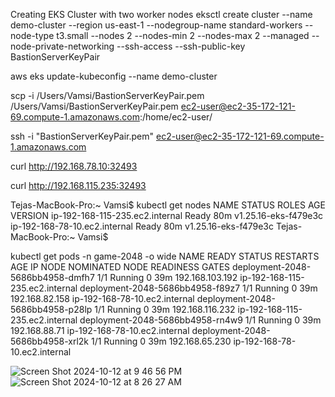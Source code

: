 Creating EKS Cluster with two worker nodes
eksctl create cluster   --name demo-cluster   --region us-east-1   --nodegroup-name standard-workers   --node-type t3.small   --nodes 2   --nodes-min 2   --nodes-max 2   --managed   --node-private-networking   --ssh-access   --ssh-public-key BastionServerKeyPair

aws eks update-kubeconfig --name demo-cluster

scp -i /Users/Vamsi/BastionServerKeyPair.pem /Users/Vamsi/BastionServerKeyPair.pem ec2-user@ec2-35-172-121-69.compute-1.amazonaws.com:/home/ec2-user/


ssh -i "BastionServerKeyPair.pem" ec2-user@ec2-35-172-121-69.compute-1.amazonaws.com


curl http://192.168.78.10:32493

curl http://192.168.115.235:32493


Tejas-MacBook-Pro:~ Vamsi$ kubectl get nodes
NAME                              STATUS   ROLES    AGE   VERSION
ip-192-168-115-235.ec2.internal   Ready    <none>   80m   v1.25.16-eks-f479e3c
ip-192-168-78-10.ec2.internal     Ready    <none>   80m   v1.25.16-eks-f479e3c
Tejas-MacBook-Pro:~ Vamsi$ 



kubectl get pods -n game-2048 -o wide
NAME                               READY   STATUS    RESTARTS   AGE   IP                NODE                              NOMINATED NODE   READINESS GATES
deployment-2048-5686bb4958-dmfh7   1/1     Running   0          39m   192.168.103.192   ip-192-168-115-235.ec2.internal   <none>           <none>
deployment-2048-5686bb4958-f89z7   1/1     Running   0          39m   192.168.82.158    ip-192-168-78-10.ec2.internal     <none>           <none>
deployment-2048-5686bb4958-p28lp   1/1     Running   0          39m   192.168.116.232   ip-192-168-115-235.ec2.internal   <none>           <none>
deployment-2048-5686bb4958-rn4w9   1/1     Running   0          39m   192.168.88.71     ip-192-168-78-10.ec2.internal     <none>           <none>
deployment-2048-5686bb4958-xrl2k   1/1     Running   0          39m   192.168.65.230    ip-192-168-78-10.ec2.internal     <none>           <none>

![Screen Shot 2024-10-12 at 9 46 56 PM](https://github.com/user-attachments/assets/2a8ba041-0ac1-4bcc-b44f-39cd91815dcb)
![Screen Shot 2024-10-12 at 8 26 27 AM](https://github.com/user-attachments/assets/bb80c394-4769-4211-8fa8-fe331f924c0e)
